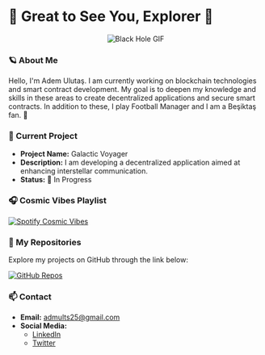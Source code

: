 # 🌌 **Great to See You, Explorer** 🚀

<p align="center">
  <img src="https://media1.giphy.com/media/v1.Y2lkPTc5MGI3NjExMDlybTVkYWR0dm9ramRkeGRhZTh4eDByMWZydjJra3BieGxob2lzNyZlcD12MV9pbnRlcm5hbF9naWZfYnlfaWQmY3Q9Zw/SVCSsoKU5v6ZJLk07n/giphy.webp" alt="Black Hole GIF" />
</p>

### 🪐 About Me
Hello, I'm Adem Ulutaş. I am currently working on blockchain technologies and smart contract development. My goal is to deepen my knowledge and skills in these areas to create decentralized applications and secure smart contracts. In addition to these, I play Football Manager and I am a Beşiktaş fan. 🦅

### 🚀 Current Project
- **Project Name:** Galactic Voyager
- **Description:** I am developing a decentralized application aimed at enhancing interstellar communication.
- **Status:** 🚧 In Progress

### 🎧 Cosmic Vibes Playlist
[![Spotify Cosmic Vibes](https://img.shields.io/badge/Spotify-Listen%20to%20Cosmic%20Vibes-green?style=for-the-badge&logo=spotify)](https://open.spotify.com/playlist/4CaGLSvubcWJbNigWHfWDl?si=6cb87fda957a4cc7)

### 🌠 My Repositories
Explore my projects on GitHub through the link below:

[![GitHub Repos](https://img.shields.io/badge/My%20Repositories-GitHub-blue?style=for-the-badge&logo=github)](https://github.com/admults25?tab=repositories)

### 📫 Contact
- **Email:** [admults25@gmail.com](mailto:admults25@gmail.com)
- **Social Media:**
  - [LinkedIn](https://www.linkedin.com/in/admults25/)
  - [Twitter](https://twitter.com/admults25)
